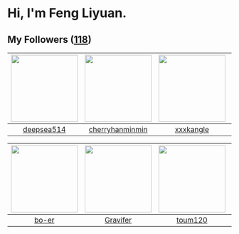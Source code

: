 # Hi, I'm Feng Liyuan.

## My Followers ([118](https://github.com/SunRunAway?tab=followers))

| <img src="https://avatars.githubusercontent.com/u/74522790?v=4" width="150" height="150" /> | <img src="https://avatars.githubusercontent.com/u/83270523?v=4" width="150" height="150" /> | <img src="https://avatars.githubusercontent.com/u/88874211?v=4" width="150" height="150" /> | <img src="https://avatars.githubusercontent.com/u/65283311?v=4" width="150" height="150" /> |
| :-----------------------------------------------------------------------------------------: | :-----------------------------------------------------------------------------------------: | :-----------------------------------------------------------------------------------------: | :-----------------------------------------------------------------------------------------: |
|                         [deepsea514](https://github.com/deepsea514)                         |                    [cherryhanminmin](https://github.com/cherryhanminmin)                    |                          [xxxkangle](https://github.com/xxxkangle)                          |                           [alekssze](https://github.com/alekssze)                           |

| <img src="https://avatars.githubusercontent.com/u/49479987?v=4" width="150" height="150" /> | <img src="https://avatars.githubusercontent.com/u/44160838?v=4" width="150" height="150" /> | <img src="https://avatars.githubusercontent.com/u/57785890?v=4" width="150" height="150" /> | <img src="https://avatars.githubusercontent.com/u/120910584?v=4" width="150" height="150" /> |
| :-----------------------------------------------------------------------------------------: | :-----------------------------------------------------------------------------------------: | :-----------------------------------------------------------------------------------------: | :------------------------------------------------------------------------------------------: |
|                              [bo-er](https://github.com/bo-er)                              |                           [Gravifer](https://github.com/Gravifer)                           |                            [toum120](https://github.com/toum120)                            |                         [kraziLadi51](https://github.com/kraziLadi51)                        |